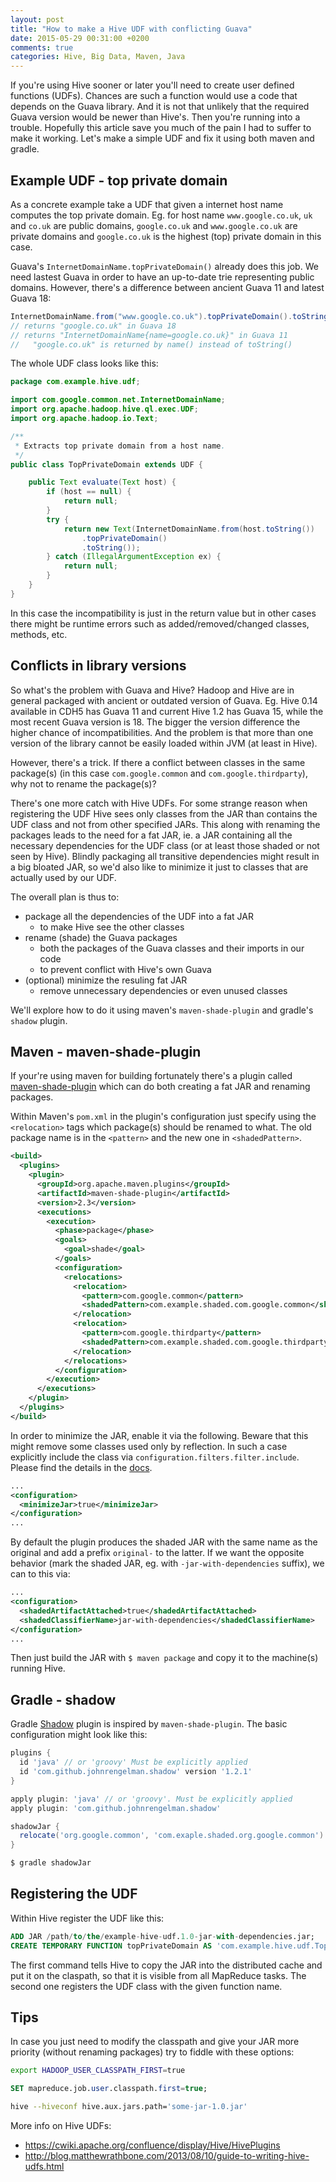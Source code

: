 ```yaml
---
layout: post
title: "How to make a Hive UDF with conflicting Guava"
date: 2015-05-29 00:31:00 +0200
comments: true
categories: Hive, Big Data, Maven, Java
---
```

If you're using Hive sooner or later you'll need to create user defined functions (UDFs). Chances are such a function would use a code that depends on the Guava library. And it is not that unlikely that the required Guava version would be newer than Hive's. Then you're running into a trouble. Hopefully this article save you much of the pain I had to suffer to make it working. Let's make a simple UDF and fix it using both maven and gradle.

<!--more-->

## Example UDF - top private domain

As a concrete example take a UDF that given a internet host name computes the top private domain. Eg. for host name `www.google.co.uk`, `uk` and `co.uk` are public domains, `google.co.uk` and `www.google.co.uk` are private domains and `google.co.uk` is the highest (top) private domain in this case.

Guava's `InternetDomainName.topPrivateDomain()` already does this job. We need lastest Guava in order to have an up-to-date trie representing public domains. However, there's a difference between ancient Guava 11 and latest Guava 18:

```java
InternetDomainName.from("www.google.co.uk").topPrivateDomain().toString()
// returns "google.co.uk" in Guava 18
// returns "InternetDomainName{name=google.co.uk}" in Guava 11
//   "google.co.uk" is returned by name() instead of toString()
```

The whole UDF class looks like this:

```java
package com.example.hive.udf;

import com.google.common.net.InternetDomainName;
import org.apache.hadoop.hive.ql.exec.UDF;
import org.apache.hadoop.io.Text;

/**
 * Extracts top private domain from a host name.
 */
public class TopPrivateDomain extends UDF {

    public Text evaluate(Text host) {
        if (host == null) {
            return null;
        }
        try {
            return new Text(InternetDomainName.from(host.toString())
                .topPrivateDomain()
                .toString());
        } catch (IllegalArgumentException ex) {
            return null;
        }
    }
}
```

In this case the incompatibility is just in the return value but in other cases there might be runtime errors such as added/removed/changed classes, methods, etc.

## Conflicts in library versions

So what's the problem with Guava and Hive? Hadoop and Hive are in general packaged with ancient or outdated version of Guava. Eg. Hive 0.14 available in CDH5 has Guava 11 and current Hive 1.2 has Guava 15, while the most recent Guava version is 18. The bigger the version difference the higher chance of incompatibilities. And the problem is that more than one version of the library cannot be easily loaded within JVM (at least in Hive).

However, there's a trick. If there a conflict between classes in the same package(s) (in this case `com.google.common` and `com.google.thirdparty`), why not to rename the package(s)?

There's one more catch with Hive UDFs. For some strange reason when registering the UDF Hive sees only classes from the JAR than contains the UDF class and not from other specified JARs. This along with renaming the packages leads to the need for a fat JAR, ie. a JAR containing all the necessary dependencies for the UDF class (or at least those shaded or not seen by Hive). Blindly packaging all transitive dependencies might result in a big bloated JAR, so we'd also like to minimize it just to classes that are actually used by our UDF.

The overall plan is thus to:

- package all the dependencies of the UDF into a fat JAR
    - to make Hive see the other classes
- rename (shade) the Guava packages
    - both the packages of the Guava classes and their imports in our code
    - to prevent conflict with Hive's own Guava
- (optional) minimize the resuling fat JAR
    - remove unnecessary dependencies or even unused classes

We'll explore how to do it using maven's `maven-shade-plugin` and gradle's `shadow` plugin.

## Maven - maven-shade-plugin

If your're using maven for building fortunately there's a plugin called [maven-shade-plugin](https://maven.apache.org/plugins/maven-shade-plugin/) which can do both creating a fat JAR and renaming packages.

Within Maven's `pom.xml` in the plugin's configuration just specify using the `<relocation>` tags which package(s) should be renamed to what. The old package name is in the `<pattern>` and the new one in `<shadedPattern>`.

```xml
<build>
  <plugins>
    <plugin>
      <groupId>org.apache.maven.plugins</groupId>
      <artifactId>maven-shade-plugin</artifactId>
      <version>2.3</version>
      <executions>
        <execution>
          <phase>package</phase>
          <goals>
            <goal>shade</goal>
          </goals>
          <configuration>
            <relocations>
              <relocation>
                <pattern>com.google.common</pattern>
                <shadedPattern>com.example.shaded.com.google.common</shadedPattern>
              </relocation>
              <relocation>
                <pattern>com.google.thirdparty</pattern>
                <shadedPattern>com.example.shaded.com.google.thirdparty</shadedPattern>
              </relocation>
            </relocations>
          </configuration>
        </execution>
      </executions>
    </plugin>
  </plugins>
</build>
```

In order to minimize the JAR, enable it via the following. Beware that this might remove some classes used only by reflection. In such a case explicitly include the class via `configuration.filters.filter.include`. Please find the details in the [docs](https://maven.apache.org/plugins/maven-shade-plugin/examples/includes-excludes.html).

```xml
...
<configuration>
  <minimizeJar>true</minimizeJar>
</configuration>
...
```

By default the plugin produces the shaded JAR with the same name as the original and add a prefix `original-` to the latter. If we want the opposite behavior (mark the shaded JAR, eg. with `-jar-with-dependencies` suffix), we can to this via:

```xml
...
<configuration>
  <shadedArtifactAttached>true</shadedArtifactAttached>
  <shadedClassifierName>jar-with-dependencies</shadedClassifierName>
</configuration>
...
```

Then just build the JAR with `$ maven package` and copy it to the machine(s) running Hive.

## Gradle - shadow

Gradle [Shadow](https://github.com/johnrengelman/shadow) plugin is inspired by `maven-shade-plugin`. The basic configuration might look like this:

```groovy
plugins {
  id 'java' // or 'groovy' Must be explicitly applied
  id 'com.github.johnrengelman.shadow' version '1.2.1'
}

apply plugin: 'java' // or 'groovy'. Must be explicitly applied
apply plugin: 'com.github.johnrengelman.shadow'

shadowJar {
  relocate('org.google.common', 'com.exaple.shaded.org.google.common')
}
```

```bash
$ gradle shadowJar
```

## Registering the UDF

Within Hive register the UDF like this:

```sql
ADD JAR /path/to/the/example-hive-udf.1.0-jar-with-dependencies.jar;
CREATE TEMPORARY FUNCTION topPrivateDomain AS 'com.example.hive.udf.TopPrivateDomain';
```

The first command tells Hive to copy the JAR into the distributed cache and put it on the claspath, so that it is visible from all MapReduce tasks. The second one registers the UDF class with the given function name.

## Tips

In case you just need to modify the classpath and give your JAR more priority (without renaming packages) try to fiddle with these options:

```bash
export HADOOP_USER_CLASSPATH_FIRST=true
```

```sql
SET mapreduce.job.user.classpath.first=true;
```

```bash
hive --hiveconf hive.aux.jars.path='some-jar-1.0.jar'
```

More info on Hive UDFs:

- https://cwiki.apache.org/confluence/display/Hive/HivePlugins
- http://blog.matthewrathbone.com/2013/08/10/guide-to-writing-hive-udfs.html
